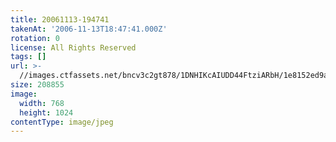 ```yaml
---
title: 20061113-194741
takenAt: '2006-11-13T18:47:41.000Z'
rotation: 0
license: All Rights Reserved
tags: []
url: >-
  //images.ctfassets.net/bncv3c2gt878/1DNHIKcAIUDD44FtziARbH/1e8152ed9a1dfb53bd8006c0f334b3a9/20061113-194741_4559780157_o
size: 208855
image:
  width: 768
  height: 1024
contentType: image/jpeg
---
```


